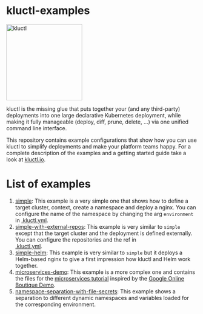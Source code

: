 # kluctl-examples

<img alt="kluctl" src="https://raw.githubusercontent.com/kluctl/kluctl/main/logo/kluctl.svg" width="200"/>

kluctl is the missing glue that puts together your (and any third-party) deployments into one large declarative
Kubernetes deployment, while making it fully manageable (deploy, diff, prune, delete, ...) via one unified command
line interface.

This repository contains example configurations that show how you can use kluctl to simplify deployments and make your
platform teams happy. For a complete description of the examples and a getting started guide take a look at 
[kluctl.io](https://kluctl.io).

# List of examples
1. [simple](simple): This example is a very simple one that shows how to define a target cluster, context, create a
namespace and deploy a nginx. You can configure the name of the namespace by changing the arg `environment` in 
[.kluctl.yml](simple/.kluctl.yml).
2. [simple-with-external-repos](simple-with-external-repos): This example is very similar to `simple` except that the 
target cluster and the deployment is defined externally. You can configure the repositories and the ref in  
[.kluctl.yml](simple-with-external-repos/.kluctl.yml).
3. [simple-helm](simple-helm/.kluctl.yml): This example is very similar to `simple` but it deploys a Helm-based nginx to
give a first impression how kluctl and Helm work together.
4. [microservices-demo](microservices-demo): This example is a more complex one and contains the files for the 
[microservices tutorial](https://kluctl.io/docs/guides/tutorials/microservices-demo/) inspired by the
[Google Online Boutique Demo](https://github.com/GoogleCloudPlatform/microservices-demo).
5. [namespace-separation-with-file-secrets](namespace-separation-with-file-secrets): This example shows a separation 
to different dynamic namespaces and variables loaded for the corresponding environment.
